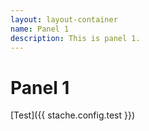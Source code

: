 ```yaml
---
layout: layout-container
name: Panel 1
description: This is panel 1.
---
```


# Panel 1

[Test]({{ stache.config.test }})